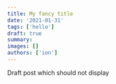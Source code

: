 ```yaml
---
title: My fancy title
date: '2021-01-31'
tags: ['hello']
draft: true
summary:
images: []
authors: ['ion']
---
```


Draft post which should not display
